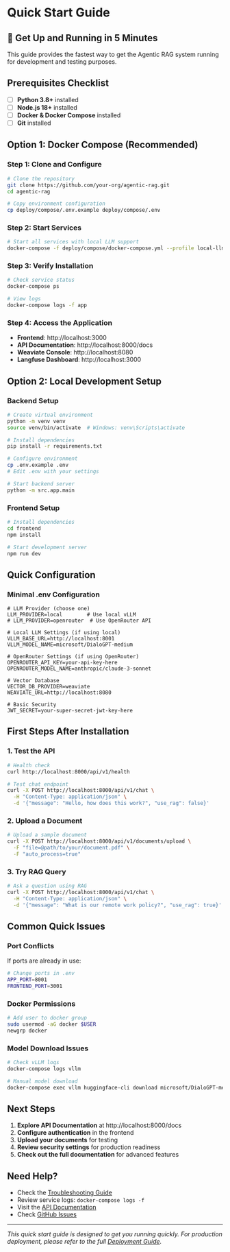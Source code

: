 # Quick Start Guide

## 🚀 Get Up and Running in 5 Minutes

This guide provides the fastest way to get the Agentic RAG system running for development and testing purposes.

## Prerequisites Checklist

- [ ] **Python 3.8+** installed
- [ ] **Node.js 18+** installed  
- [ ] **Docker & Docker Compose** installed
- [ ] **Git** installed

## Option 1: Docker Compose (Recommended)

### Step 1: Clone and Configure
```bash
# Clone the repository
git clone https://github.com/your-org/agentic-rag.git
cd agentic-rag

# Copy environment configuration
cp deploy/compose/.env.example deploy/compose/.env
```

### Step 2: Start Services
```bash
# Start all services with local LLM support
docker-compose -f deploy/compose/docker-compose.yml --profile local-llm up -d
```

### Step 3: Verify Installation
```bash
# Check service status
docker-compose ps

# View logs
docker-compose logs -f app
```

### Step 4: Access the Application
- **Frontend**: http://localhost:3000
- **API Documentation**: http://localhost:8000/docs
- **Weaviate Console**: http://localhost:8080
- **Langfuse Dashboard**: http://localhost:3000

## Option 2: Local Development Setup

### Backend Setup
```bash
# Create virtual environment
python -m venv venv
source venv/bin/activate  # Windows: venv\Scripts\activate

# Install dependencies
pip install -r requirements.txt

# Configure environment
cp .env.example .env
# Edit .env with your settings

# Start backend server
python -m src.app.main
```

### Frontend Setup
```bash
# Install dependencies
cd frontend
npm install

# Start development server
npm run dev
```

## Quick Configuration

### Minimal .env Configuration
```env
# LLM Provider (choose one)
LLM_PROVIDER=local        # Use local vLLM
# LLM_PROVIDER=openrouter  # Use OpenRouter API

# Local LLM Settings (if using local)
VLLM_BASE_URL=http://localhost:8001
VLLM_MODEL_NAME=microsoft/DialoGPT-medium

# OpenRouter Settings (if using OpenRouter)
OPENROUTER_API_KEY=your-api-key-here
OPENROUTER_MODEL_NAME=anthropic/claude-3-sonnet

# Vector Database
VECTOR_DB_PROVIDER=weaviate
WEAVIATE_URL=http://localhost:8080

# Basic Security
JWT_SECRET=your-super-secret-jwt-key-here
```

## First Steps After Installation

### 1. Test the API
```bash
# Health check
curl http://localhost:8000/api/v1/health

# Test chat endpoint
curl -X POST http://localhost:8000/api/v1/chat \
  -H "Content-Type: application/json" \
  -d '{"message": "Hello, how does this work?", "use_rag": false}'
```

### 2. Upload a Document
```bash
# Upload a sample document
curl -X POST http://localhost:8000/api/v1/documents/upload \
  -F "file=@path/to/your/document.pdf" \
  -F "auto_process=true"
```

### 3. Try RAG Query
```bash
# Ask a question using RAG
curl -X POST http://localhost:8000/api/v1/chat \
  -H "Content-Type: application/json" \
  -d '{"message": "What is our remote work policy?", "use_rag": true}'
```

## Common Quick Issues

### Port Conflicts
If ports are already in use:
```bash
# Change ports in .env
APP_PORT=8001
FRONTEND_PORT=3001
```

### Docker Permissions
```bash
# Add user to docker group
sudo usermod -aG docker $USER
newgrp docker
```

### Model Download Issues
```bash
# Check vLLM logs
docker-compose logs vllm

# Manual model download
docker-compose exec vllm huggingface-cli download microsoft/DialoGPT-medium
```

## Next Steps

1. **Explore API Documentation** at http://localhost:8000/docs
2. **Configure authentication** in the frontend
3. **Upload your documents** for testing
4. **Review security settings** for production readiness
5. **Check out the full documentation** for advanced features

## Need Help?

- Check the [Troubleshooting Guide](TROUBLESHOOTING.md)
- Review service logs: `docker-compose logs -f`
- Visit the [API Documentation](http://localhost:8000/docs)
- Check [GitHub Issues](https://github.com/your-org/agentic-rag/issues)

---

*This quick start guide is designed to get you running quickly. For production deployment, please refer to the full [Deployment Guide](DEPLOYMENT.md).*